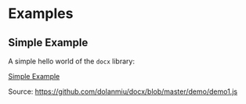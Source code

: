 # Examples

## Simple Example

A simple hello world of the `docx` library:

[Simple Example](https://github.com/dolanmiu/docx/blob/master/demo/demo1.js ':include')

Source: https://github.com/dolanmiu/docx/blob/master/demo/demo1.js
